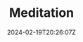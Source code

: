 ---
title: "Meditation"
description: 
date: 2024-02-19T20:26:07Z
image: 
math: 
license: 
hidden: false
comments: true
draft: true
---